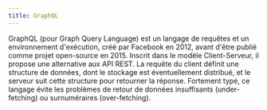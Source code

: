 ```yaml
---
title: GraphQL
---
```


GraphQL (pour Graph Query Language) est un langage de requêtes et un environnement d'exécution, créé par Facebook en 2012, avant d'être publié comme projet open-source en 2015. Inscrit dans le modèle Client-Serveur, il propose une alternative aux API REST. La requête du client définit une structure de données, dont le stockage est éventuellement distribué, et le serveur suit cette structure pour retourner la réponse. Fortement typé, ce langage évite les problèmes de retour de données insuffisants (under-fetching) ou surnuméraires (over-fetching). 

